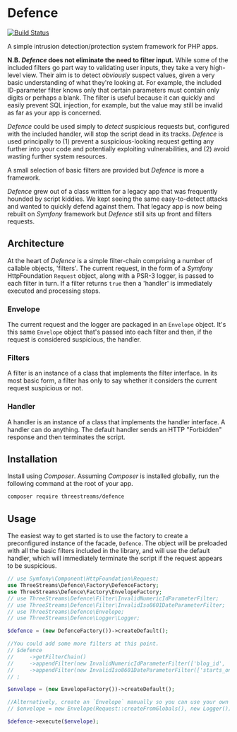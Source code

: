 # Defence

[![Build Status](https://travis-ci.com/threestreams/defence.svg?branch=master)](https://travis-ci.com/threestreams/defence)

A simple intrusion detection/protection system framework for PHP apps.

**N.B. _Defence_ does not eliminate the need to filter input.**  While some of the included filters go part way to validating user inputs, they take a very high-level view.  Their aim is to detect _obviously_ suspect values, given a very basic understanding of what they're looking at.  For example, the included ID-parameter filter knows only that certain parameters must contain only digits or perhaps a blank.  The filter is useful because it can quickly and easily prevent SQL injection, for example, but the value may still be invalid as far as your app is concerned.

_Defence_ could be used simply to _detect_ suspicious requests but, configured with the included handler, will stop the script dead in its tracks.  _Defence_ is used principally to (1) prevent a suspicious-looking request getting any further into your code and potentially exploiting vulnerabilities, and (2) avoid wasting further system resources.

A small selection of basic filters are provided but _Defence_ is more a framework.

_Defence_ grew out of a class written for a legacy app that was frequently hounded by script kiddies.  We kept seeing the same easy-to-detect attacks and wanted to quickly defend against them.  That legacy app is now being rebuilt on _Symfony_ framework but _Defence_ still sits up front and filters requests.

## Architecture

At the heart of _Defence_ is a simple filter-chain comprising a number of callable objects, 'filters'.  The current request, in the form of a _Symfony_ HttpFoundation `Request` object, along with a PSR-3 logger, is passed to each filter in turn.  If a filter returns `true` then a 'handler' is immediately executed and processing stops.

### Envelope

The current request and the logger are packaged in an `Envelope` object.  It's this same `Envelope` object that's passed into each filter and then, if the request is considered suspicious, the handler.

### Filters

A filter is an instance of a class that implements the filter interface.  In its most basic form, a filter has only to say whether it considers the current request suspicious or not.

### Handler

A handler is an instance of a class that implements the handler interface.  A handler can do anything.  The default handler sends an HTTP "Forbidden" response and then terminates the script.

## Installation

Install using _Composer_.  Assuming _Composer_ is installed globally, run the following command at the root of your app.

```sh
composer require threestreams/defence
```

## Usage

The easiest way to get started is to use the factory to create a preconfigured instance of the facade, `Defence`.  The object will be preloaded with all the basic filters included in the library, and will use the default handler, which will immediately terminate the script if the request appears to be suspicious.

```php
// use Symfony\Component\HttpFoundation\Request;
use ThreeStreams\Defence\Factory\DefenceFactory;
use ThreeStreams\Defence\Factory\EnvelopeFactory;
// use ThreeStreams\Defence\Filter\InvalidNumericIdParameterFilter;
// use ThreeStreams\Defence\Filter\InvalidIso8601DateParameterFilter;
// use ThreeStreams\Defence\Envelope;
// use ThreeStreams\Defence\Logger\Logger;

$defence = (new DefenceFactory())->createDefault();

//You could add some more filters at this point.
// $defence
//     ->getFilterChain()
//     ->appendFilter(new InvalidNumericIdParameterFilter(['blog_id', 'post_id']))
//     ->appendFilter(new InvalidIso8601DateParameterFilter(['starts_on', 'ends_on']))
// ;

$envelope = (new EnvelopeFactory())->createDefault();

//Alternatively, create an `Envelope` manually so you can use your own logger or configure the request.
// $envelope = new Envelope(Request::createFromGlobals(), new Logger());

$defence->execute($envelope);
```
